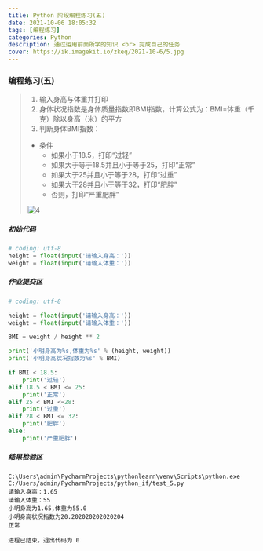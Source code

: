 ```yaml
---
title: Python 阶段编程练习(五)
date: 2021-10-06 18:05:32
tags: [编程练习]
categories: Python
description: 通过运用前面所学的知识 <br> 完成自己的任务
cover: https://ik.imagekit.io/zkeq/2021-10-6/5.jpg
---
```


### 编程练习(五)

> 1. 输入身高与体重并打印
> 2. 身体状况指数是身体质量指数即BMI指数，计算公式为：BMI=体重（千克）除以身高（米）的平方
> 3. 判断身体BMI指数：
>
> - 条件
>   - 如果小于18.5，打印“过轻”
>   - 如果大于等于18.5并且小于等于25，打印“正常”
>   - 如果大于25并且小于等于28，打印“过重”
>   - 如果大于28并且小于等于32，打印“肥胖”
>   - 否则，打印“严重肥胖”
>
> ![4](https://ik.imagekit.io/zkeq/2021-10-6/4.jpg)

##### 初始代码

```python
# coding: utf-8
height = float(input('请输入身高：'))
weight = float(input('请输入体重：'))

```

##### 作业提交区

```python
# coding: utf-8

height = float(input('请输入身高：'))
weight = float(input('请输入体重：'))

BMI = weight / height ** 2

print('小明身高为%s,体重为%s' % (height, weight))
print('小明身高状况指数为%s' % BMI)

if BMI < 18.5:
    print('过轻')
elif 18.5 < BMI <= 25:
    print('正常')
elif 25 < BMI <=28:
    print('过重')
elif 28 < BMI <= 32:
    print('肥胖')
else:
    print('严重肥胖')

```

##### 结果检验区

```CMD
C:\Users\admin\PycharmProjects\pythonlearn\venv\Scripts\python.exe C:/Users/admin/PycharmProjects/python_if/test_5.py
请输入身高：1.65
请输入体重：55
小明身高为1.65,体重为55.0
小明身高状况指数为20.202020202020204
正常

进程已结束，退出代码为 0

```

